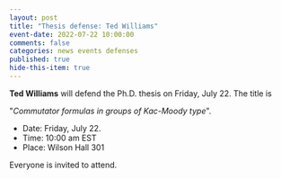```yaml
---
layout: post
title: "Thesis defense: Ted Williams"
event-date: 2022-07-22 10:00:00
comments: false
categories: news events defenses
published: true
hide-this-item: true
---
```


**Ted Williams** will defend the Ph.D. thesis on Friday, July 22.
The title is

"_Commutator formulas in groups of Kac-Moody type_".

- Date: Friday, July 22.
- Time: 10:00 am EST
- Place: Wilson Hall 301

Everyone is invited to attend.